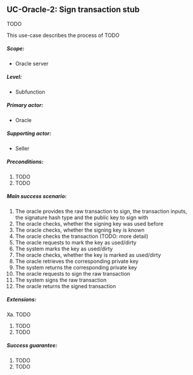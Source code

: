 UC-Oracle-2: Sign transaction stub
----------------------------------

  TODO

  This use-case describes the process of TODO

##### Scope:

- Oracle server

##### Level:

- Subfunction

##### Primary actor:

- Oracle

##### Supporting actor:

- Seller

##### Preconditions:

  1. TODO
  2. TODO

##### Main success scenario:

  1. The oracle provides the raw transaction to sign, the transaction inputs, the signature hash type and the public key to sign with
  2. The oracle checks, whether the signing key was used before
  3. The oracle checks, whether the signing key is known
  4. The oracle checks the transaction (TODO: more detail)
  5. The oracle requests to mark the key as used/dirty
  6. The system marks the key as used/dirty
  7. The oracle checks, whether the key is marked as used/dirty
  8. The oracle retrieves the corresponding private key
  9. The system returns the corresponding private key
  10. The oracle requests to sign the raw transaction
  11. The system signs the raw transaction
  12. The oracle returns the signed transaction

##### Extensions:

Xa. TODO

  1. TODO
  2. TODO

##### Success guarantee:

  1. TODO
  2. TODO
